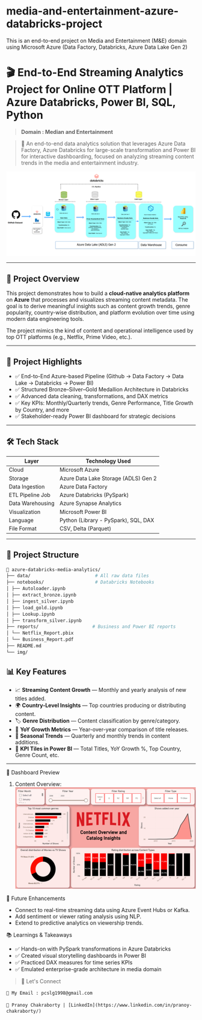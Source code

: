 # media-and-entertainment-azure-databricks-project
This is an end-to-end project on Media and Entertainment (M&amp;E) domain using Microsoft Azure (Data Factory, Databricks, Azure Data Lake Gen 2)

# 🎬 End-to-End Streaming Analytics Project for Online OTT Platform | Azure Databricks, Power BI, SQL, Python

> **Domain : Median and Entertainment**


> 🚀 An end-to-end data analytics solution that leverages Azure Data Factory, Azure Databricks for large-scale transformation and Power BI for interactive dashboarding, focused on analyzing streaming content trends in the media and entertainment industry.

![Streaming Content Analytics Dashboard](https://github.com/developersview/media-and-entertainment-azure-databricks-project/blob/master/img/project_diagram1.png)

---

## 📌 Project Overview

This project demonstrates how to build a **cloud-native analytics platform** on **Azure** that processes and visualizes streaming content metadata. The goal is to derive meaningful insights such as content growth trends, genre popularity, country-wise distribution, and platform evolution over time using modern data engineering tools.

The project mimics the kind of content and operational intelligence used by top OTT platforms (e.g., Netflix, Prime Video, etc.).

---

## 📌 Project Highlights

- ✅ End-to-End Azure-based Pipeline (Github → Data Factory → Data Lake → Databricks → Power BI)
- ✅ Structured Bronze–Silver–Gold Medallion Architecture in Databricks
- ✅ Advanced data cleaning, transformations, and DAX metrics
- ✅ Key KPIs: Monthly/Quarterly trends, Genre Performance, Title Growth by Country, and more
- ✅ Stakeholder-ready Power BI dashboard for strategic decisions

---

## 🛠️ Tech Stack

| Layer | Technology Used |
|-------|-----------------|
| Cloud | Microsoft Azure |
| Storage | Azure Data Lake Storage (ADLS) Gen 2 |
| Data Ingestion | Azure Data Factory |
| ETL Pipeline Job | Azure Databricks (PySpark) |
| Data Warehousing | Azure Synapse Analytics |
| Visualization | Microsoft Power BI |
| Language | Python (Library - PySpark), SQL, DAX |
| File Format | CSV, Delta (Parquet) |

---

## 📂 Project Structure
```bash
📁 azure-databricks-media-analytics/
├── data/                        # All raw data files
├── notebooks/                   # Databricks Notebooks
│ ├── Autoloader.ipynb
│ ├── extract_bronze.ipynb
│ ├── ingest_silver.ipynb
│ ├── load_gold.ipynb
│ ├── Lookup.ipynb
│ ├── transform_silver.ipynb
├── reports/                    # Business and Power BI reports
│ └── Netflix_Report.pbix
│ └── Business_Report.pdf
├── README.md
└── img/
```

## 📊 Key Features

- 📈 **Streaming Content Growth** — Monthly and yearly analysis of new titles added.
- 🌍 **Country-Level Insights** — Top countries producing or distributing content.
- 🏷️ **Genre Distribution** — Content classification by genre/category.
- 🔄 **YoY Growth Metrics** — Year-over-year comparison of title releases.
- 📆 **Seasonal Trends** — Quarterly and monthly trends in content additions.
- 🧠 **KPI Tiles in Power BI** — Total Titles, YoY Growth %, Top Country, Genre Count, etc.

---
📸 Dashboard Preview

1. Content Overview:
![content overview](https://github.com/developersview/media-and-entertainment-azure-databricks-project/blob/master/img/1_Content_Overview_Page.png)

🚀 Future Enhancements
- Connect to real-time streaming data using Azure Event Hubs or Kafka.
- Add sentiment or viewer rating analysis using NLP.
- Extend to predictive analytics on viewership trends.

📚 Learnings & Takeaways
- ✅ Hands-on with PySpark transformations in Azure Databricks
- ✅ Created visual storytelling dashboards in Power BI
- ✅ Practiced DAX measures for time series KPIs
- ✅ Emulated enterprise-grade architecture in media domain

> 🤝 Let's Connect

    📧 My Email : pcslg1998@gmail.com

    🔗 Pranoy Chakraborty | [LinkedIn](https://www.linkedin.com/in/pranoy-chakraborty/)